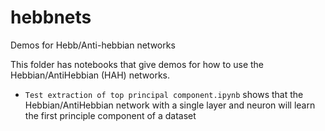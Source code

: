 # hebbnets
Demos for Hebb/Anti-hebbian networks

This folder has notebooks that give demos for how to use the Hebbian/AntiHebbian (HAH) networks.

* `Test extraction of top principal component.ipynb` shows that the Hebbian/AntiHebbian network with a single layer and neuron will learn the first principle component of a dataset